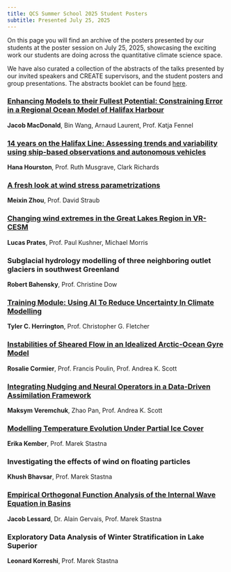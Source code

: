 ```yaml
---
title: QCS Summer School 2025 Student Posters
subtitle: Presented July 25, 2025
---
```


On this page you will find an archive of the posters presented by our students at the poster session on July 25, 2025, 
showcasing the exciting work our students are doing across the quantitative climate science space. 

We have also curated a collection of the abstracts of the talks presented by our invited speakers and
CREATE supervisors, and the student posters and group presentations. The abstracts booklet can be found
[here](/assets/posters2025/abstracts2025.pdf).

### [Enhancing Models to their Fullest Potential: Constraining Error in a Regional Ocean Model of Halifax Harbour](/assets/posters2025/CREATE-QCS-2025-MacDonald-poster.pdf)
**Jacob MacDonald**, Bin Wang, Arnaud Laurent, Prof. Katja Fennel

### [14 years on the Halifax Line: Assessing trends and variability using ship-based observations and autonomous vehicles](/assets/posters2025/CREATE-QCS-2025-Hourston-poster.pdf)
**Hana Hourston**, Prof. Ruth Musgrave, Clark Richards

### [A fresh look at wind stress parametrizations](/assets/posters2025/CREATE-QCS-2025-Zhou-poster.pdf)
**Meixin Zhou**, Prof. David Straub

### [Changing wind extremes in the Great Lakes Region in VR-CESM](/assets/posters2025/CREATE-QCS-2025-Prates-poster.pdf)
**Lucas Prates**, Prof. Paul Kushner, Michael Morris

### Subglacial hydrology modelling of three neighboring outlet glaciers in southwest Greenland
**Robert Bahensky**, Prof. Christine Dow

### [Training Module: Using AI To Reduce Uncertainty In Climate Modelling](/assets/posters2025/CREATE-QCS-2025-Herrington-poster.pdf)
**Tyler C. Herrington**, Prof. Christopher G. Fletcher

### [Instabilities of Sheared Flow in an Idealized Arctic-Ocean Gyre Model](/assets/posters2025/CREATE-QCS-2025-Cormier-poster.pdf)
**Rosalie Cormier**, Prof. Francis Poulin, Prof. Andrea K. Scott

### [Integrating Nudging and Neural Operators in a Data-Driven Assimilation Framework](/assets/posters2025/CREATE-QCS-2025-Veremchuk-poster.pdf)
**Maksym Veremchuk**, Zhao Pan, Prof. Andrea K. Scott

### [Modelling Temperature Evolution Under Partial Ice Cover](/assets/posters2025/CREATE-QCS-2025-Kember-poster.pdf)
**Erika Kember**, Prof. Marek Stastna

### Investigating the effects of wind on floating particles
**Khush Bhavsar**, Prof. Marek Stastna

### [Empirical Orthogonal Function Analysis of the Internal Wave Equation in Basins](/assets/posters2025/CREATE-QCS-2025-Lessard-poster.pdf)
**Jacob Lessard**, Dr. Alain Gervais, Prof. Marek Stastna

### Exploratory Data Analysis of Winter Stratification in Lake Superior
**Leonard Korreshi**, Prof. Marek Stastna
